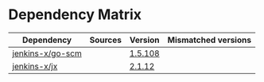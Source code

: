 # Dependency Matrix

Dependency | Sources | Version | Mismatched versions
---------- | ------- | ------- | -------------------
[jenkins-x/go-scm](https://github.com/jenkins-x/go-scm) |  | [1.5.108]() | 
[jenkins-x/jx](https://github.com/jenkins-x/jx) |  | [2.1.12](https://github.com/jenkins-x/jx/releases/tag/v2.1.12) | 
